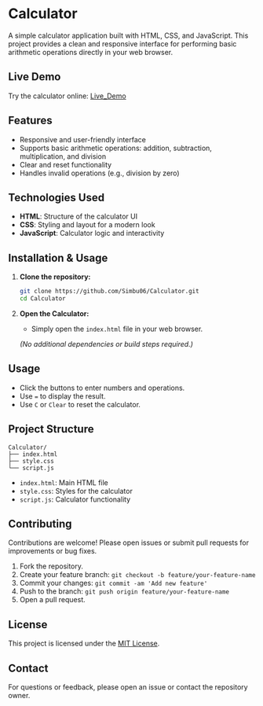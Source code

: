 # Calculator

A simple calculator application built with HTML, CSS, and JavaScript. This project provides a clean and responsive interface for performing basic arithmetic operations directly in your web browser.

## Live Demo

Try the calculator online: [Live_Demo](https://simplecalculatorjs123.netlify.app/)

## Features

- Responsive and user-friendly interface
- Supports basic arithmetic operations: addition, subtraction, multiplication, and division
- Clear and reset functionality
- Handles invalid operations (e.g., division by zero)

## Technologies Used

- **HTML**: Structure of the calculator UI
- **CSS**: Styling and layout for a modern look
- **JavaScript**: Calculator logic and interactivity

## Installation & Usage

1. **Clone the repository:**
   ```bash
   git clone https://github.com/Simbu06/Calculator.git
   cd Calculator
   ```

2. **Open the Calculator:**
   - Simply open the `index.html` file in your web browser.

   *(No additional dependencies or build steps required.)*

## Usage

- Click the buttons to enter numbers and operations.
- Use `=` to display the result.
- Use `C` or `Clear` to reset the calculator.

## Project Structure

```
Calculator/
├── index.html
├── style.css
└── script.js
```

- `index.html`: Main HTML file
- `style.css`: Styles for the calculator
- `script.js`: Calculator functionality

## Contributing

Contributions are welcome! Please open issues or submit pull requests for improvements or bug fixes.

1. Fork the repository.
2. Create your feature branch: `git checkout -b feature/your-feature-name`
3. Commit your changes: `git commit -am 'Add new feature'`
4. Push to the branch: `git push origin feature/your-feature-name`
5. Open a pull request.

## License

This project is licensed under the [MIT License](LICENSE).

## Contact

For questions or feedback, please open an issue or contact the repository owner.

```
